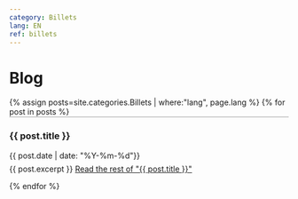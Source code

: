 ```yaml
---
category: Billets
lang: EN
ref: billets
---
```



<h1>Blog</h1>
<div class="posts">
  {% assign posts=site.categories.Billets | where:"lang", page.lang %}
  {% for post in posts %}

  <article class="post" style="border-top: 2px solid #ccc;">

   <h3 style="margin-bottom:0">
   
   {{ post.title }}
      </h3>
      <div class="date">
        {{ post.date | date: "%Y-%m-%d"}}
      </div>
          <p style="margin-top: .5em;">
        {{ post.excerpt }} <a href="{{ site.baseurl }}{{ post.url }}" class="read-more"><span class="fa fa-arrow-right"></span> Read the rest of "{{ post.title }}"</a>
      </p>

  </article>
    
  {% endfor %}
</div>
